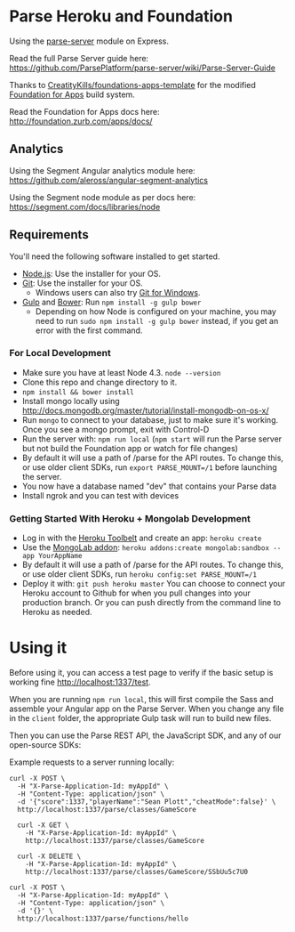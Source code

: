 # Parse Heroku and Foundation

Using the [parse-server](https://github.com/ParsePlatform/parse-server) module on Express.

Read the full Parse Server guide here: https://github.com/ParsePlatform/parse-server/wiki/Parse-Server-Guide

Thanks to [CreatityKills/foundations-apps-template](https://github.com/CreativityKills/foundation-apps-template) for the modified [Foundation for Apps](https://github.com/zurb/foundation-apps-template) build system.

Read the Foundation for Apps docs here: http://foundation.zurb.com/apps/docs/

## Analytics

Using the Segment Angular analytics module here: https://github.com/aleross/angular-segment-analytics

Using the Segment node module as per docs here:
https://segment.com/docs/libraries/node

## Requirements

You'll need the following software installed to get started.

  - [Node.js](http://nodejs.org): Use the installer for your OS.
  - [Git](http://git-scm.com/downloads): Use the installer for your OS.
    - Windows users can also try [Git for Windows](http://git-for-windows.github.io/).
  - [Gulp](http://gulpjs.com/) and [Bower](http://bower.io): Run `npm install -g gulp bower`
    - Depending on how Node is configured on your machine, you may need to run `sudo npm install -g gulp bower` instead, if you get an error with the first command.


### For Local Development

* Make sure you have at least Node 4.3. `node --version`
* Clone this repo and change directory to it.
* `npm install && bower install`
* Install mongo locally using http://docs.mongodb.org/master/tutorial/install-mongodb-on-os-x/
* Run `mongo` to connect to your database, just to make sure it's working. Once you see a mongo prompt, exit with Control-D
* Run the server with: `npm run local` (`npm start` will run the Parse server but not build the Foundation app or watch for file changes)
* By default it will use a path of /parse for the API routes.  To change this, or use older client SDKs, run `export PARSE_MOUNT=/1` before launching the server.
* You now have a database named "dev" that contains your Parse data
* Install ngrok and you can test with devices

### Getting Started With Heroku + Mongolab Development
* Log in with the [Heroku Toolbelt](https://toolbelt.heroku.com/) and create an app: `heroku create`
* Use the [MongoLab addon](https://elements.heroku.com/addons/mongolab): `heroku addons:create mongolab:sandbox --app YourAppName`
* By default it will use a path of /parse for the API routes.  To change this, or use older client SDKs, run `heroku config:set PARSE_MOUNT=/1`
* Deploy it with: `git push heroku master`
You can choose to connect your Heroku account to Github for when you pull changes into your production branch. Or you can push directly from the command line to Heroku as needed.

# Using it

Before using it, you can access a test page to verify if the basic setup is working fine [http://localhost:1337/test](http://localhost:1337).

When you are running `npm run local`, this will first compile the Sass and assemble your Angular app on the Parse Server. When you change any file in the `client` folder, the appropriate Gulp task will run to build new files.

Then you can use the Parse REST API, the JavaScript SDK, and any of our open-source SDKs:

Example requests to a server running locally:

```curl
curl -X POST \
  -H "X-Parse-Application-Id: myAppId" \
  -H "Content-Type: application/json" \
  -d '{"score":1337,"playerName":"Sean Plott","cheatMode":false}' \
  http://localhost:1337/parse/classes/GameScore

  curl -X GET \
    -H "X-Parse-Application-Id: myAppId" \
    http://localhost:1337/parse/classes/GameScore

  curl -X DELETE \
    -H "X-Parse-Application-Id: myAppId" \
    http://localhost:1337/parse/classes/GameScore/SSbUu5c7U0  

curl -X POST \
  -H "X-Parse-Application-Id: myAppId" \
  -H "Content-Type: application/json" \
  -d '{}' \
  http://localhost:1337/parse/functions/hello
```
